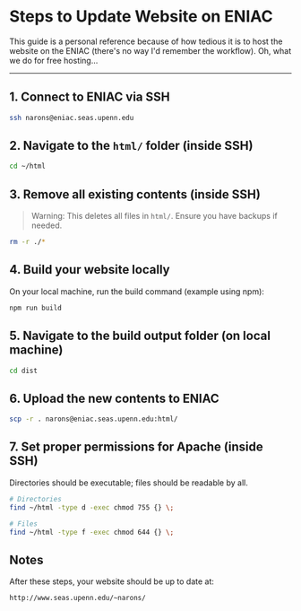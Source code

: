 # Steps to Update Website on ENIAC

This guide is a personal reference because of how tedious it is to host the website on the ENIAC (there's no way I'd remember the workflow). Oh, what we do for free hosting...

---

## 1. Connect to ENIAC via SSH

```bash
ssh narons@eniac.seas.upenn.edu
```

## 2. Navigate to the `html/` folder (inside SSH)

```bash
cd ~/html
```

## 3. Remove all existing contents (inside SSH)

> Warning: This deletes all files in `html/`. Ensure you have backups if needed.

```bash
rm -r ./*
```

## 4. Build your website locally

On your local machine, run the build command (example using npm):

```bash
npm run build
```

## 5. Navigate to the build output folder (on local machine)

```bash
cd dist
```

## 6. Upload the new contents to ENIAC

```bash
scp -r . narons@eniac.seas.upenn.edu:html/
```

## 7. Set proper permissions for Apache (inside SSH)

Directories should be executable; files should be readable by all.

```bash
# Directories
find ~/html -type d -exec chmod 755 {} \;

# Files
find ~/html -type f -exec chmod 644 {} \;
```

## Notes

After these steps, your website should be up to date at:

```
http://www.seas.upenn.edu/~narons/
```